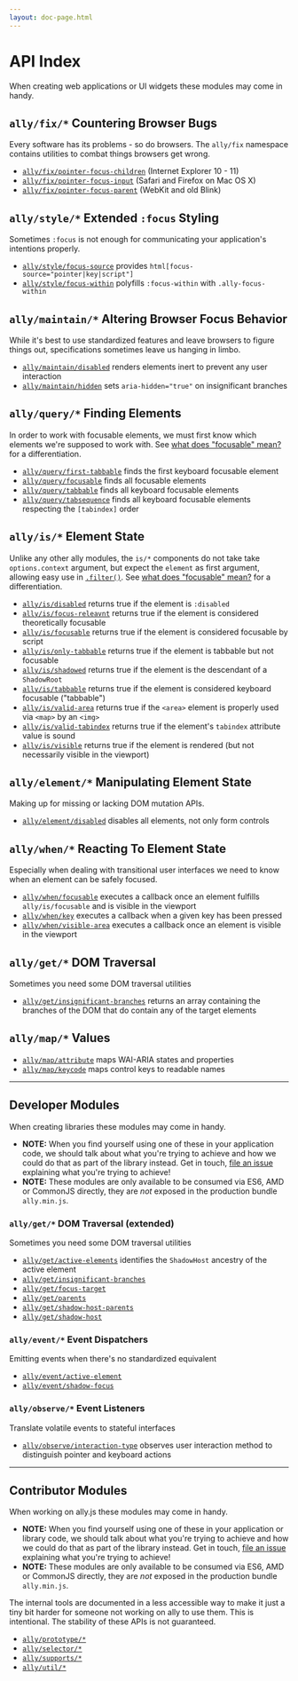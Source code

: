 ```yaml
---
layout: doc-page.html
---
```


# API Index

When creating web applications or UI widgets these modules may come in handy.


## `ally/fix/*` Countering Browser Bugs

Every software has its problems - so do browsers. The `ally/fix` namespace contains utilities to combat things browsers get wrong.

* [`ally/fix/pointer-focus-children`](fix/pointer-focus-children.md) (Internet Explorer 10 - 11)
* [`ally/fix/pointer-focus-input`](fix/pointer-focus-input.md) (Safari and Firefox on Mac OS X)
* [`ally/fix/pointer-focus-parent`](fix/pointer-focus-parent.md) (WebKit and old Blink)


## `ally/style/*` Extended `:focus` Styling

Sometimes `:focus` is not enough for communicating your application's intentions properly.

* [`ally/style/focus-source`](style/focus-source.md) provides `html[focus-source="pointer|key|script"]`
* [`ally/style/focus-within`](style/focus-within.md) polyfills `:focus-within` with `.ally-focus-within`


## `ally/maintain/*` Altering Browser Focus Behavior

While it's best to use standardized features and leave browsers to figure things out, specifications sometimes leave us hanging in limbo.

* [`ally/maintain/disabled`](maintain/disabled.md) renders elements inert to prevent any user interaction
* [`ally/maintain/hidden`](maintain/hidden.md) sets `aria-hidden="true"` on insignificant branches


## `ally/query/*` Finding Elements

In order to work with focusable elements, we must first know which elements we're supposed to work with. See [what does "focusable" mean?](../what-is-focusable.md) for a differentiation.

* [`ally/query/first-tabbable`](query/first-tabbable.md) finds the first keyboard focusable element
* [`ally/query/focusable`](query/focusable.md) finds all focusable elements
* [`ally/query/tabbable`](query/tabbable.md) finds all keyboard focusable elements
* [`ally/query/tabsequence`](query/tabsequence.md) finds all keyboard focusable elements respecting the `[tabindex]` order


## `ally/is/*` Element State

Unlike any other ally modules, the `is/*` components do not take take `options.context` argument, but expect the `element` as first argument, allowing easy use in [`.filter()`](https://developer.mozilla.org/en-US/docs/Web/JavaScript/Reference/Global_Objects/Array/filter). See [what does "focusable" mean?](../what-is-focusable.md) for a differentiation.

* [`ally/is/disabled`](is/disabled.md) returns true if the element is `:disabled`
* [`ally/is/focus-releavnt`](is/focus-relevant.md) returns true if the element is considered theoretically focusable
* [`ally/is/focusable`](is/focusable.md) returns true if the element is considered focusable by script
* [`ally/is/only-tabbable`](is/only-tabbable.md) returns true if the element is tabbable but not focusable
* [`ally/is/shadowed`](is/shadowed.md) returns true if the element is the descendant of a `ShadowRoot`
* [`ally/is/tabbable`](is/tabbable.md) returns true if the element is considered keyboard focusable ("tabbable")
* [`ally/is/valid-area`](is/valid-area.md) returns true if the `<area>` element is properly used via `<map>` by an `<img>`
* [`ally/is/valid-tabindex`](is/valid-tabindex.md) returns true if the element's `tabindex` attribute value is sound
* [`ally/is/visible`](is/visible.md) returns true if the element is rendered (but not necessarily visible in the viewport)


## `ally/element/*` Manipulating Element State

Making up for missing or lacking DOM mutation APIs.

* [`ally/element/disabled`](element/disabled.md) disables all elements, not only form controls


## `ally/when/*` Reacting To Element State

Especially when dealing with transitional user interfaces we need to know when an element can be safely focused.

* [`ally/when/focusable`](when/focusable.md) executes a callback once an element fulfills `ally/is/focusable` and is visible in the viewport
* [`ally/when/key`](when/key.md) executes a callback when a given key has been pressed
* [`ally/when/visible-area`](when/visible-area.md) executes a callback once an element is visible in the viewport


## `ally/get/*` DOM Traversal

Sometimes you need some DOM traversal utilities

* [`ally/get/insignificant-branches`](get/insignificant-branches.md) returns an array containing the branches of the DOM that do contain any of the target elements


## `ally/map/*` Values

* [`ally/map/attribute`](map/attribute.md) maps WAI-ARIA states and properties
* [`ally/map/keycode`](map/keycode.md) maps control keys to readable names


---

## Developer Modules

When creating libraries these modules may come in handy.

* **NOTE:** When you find yourself using one of these in your application code, we should talk about what you're trying to achieve and how we could do that as part of the library instead. Get in touch, [file an issue](https://github.com/medialize/ally.js/issues) explaining what you're trying to achieve!
* **NOTE:** These modules are only available to be consumed via ES6, AMD or CommonJS directly, they are *not* exposed in the production bundle `ally.min.js`.


### `ally/get/*` DOM Traversal (extended)

Sometimes you need some DOM traversal utilities

* [`ally/get/active-elements`](get/active-elements.md) identifies the `ShadowHost` ancestry of the active element
* [`ally/get/insignificant-branches`](get/insignificant-branches.md)
* [`ally/get/focus-target`](get/focus-target.md)
* [`ally/get/parents`](get/parents.md)
* [`ally/get/shadow-host-parents`](get/shadow-host-parents.md)
* [`ally/get/shadow-host`](get/shadow-host.md)


### `ally/event/*` Event Dispatchers

Emitting events when there's no standardized equivalent

* [`ally/event/active-element`](event/active-element.md)
* [`ally/event/shadow-focus`](event/shadow-focus.md)


### `ally/observe/*` Event Listeners

Translate volatile events to stateful interfaces

* [`ally/observe/interaction-type`](observe/interaction-type.md) observes user interaction method to distinguish pointer and keyboard actions


---

## Contributor Modules

When working on ally.js these modules may come in handy.

* **NOTE:** When you find yourself using one of these in your application or library code, we should talk about what you're trying to achieve and how we could do that as part of the library instead. Get in touch, [file an issue](https://github.com/medialize/ally.js/issues) explaining what you're trying to achieve!
* **NOTE:** These modules are only available to be consumed via ES6, AMD or CommonJS directly, they are *not* exposed in the production bundle `ally.min.js`.

The internal tools are documented in a less accessible way to make it just a tiny bit harder for someone not working on ally to use them. This is intentional. The stability of these APIs is not guaranteed.

* [`ally/prototype/*`](prototype.md)
* [`ally/selector/*`](selector.md)
* [`ally/supports/*`](supports.md)
* [`ally/util/*`](util.md)
